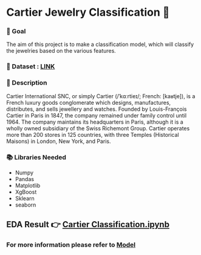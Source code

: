 #  **Cartier Jewelry Classification** 💎

### 🎯 Goal
The aim of this project is to make a classification model, which will classify the jewelries based on the various features.


### 🧵 Dataset :  [LINK](https://github.com/Archi20876/machine-learning-repos/blob/main/Classification%20Models/Cartier%20Jewelry%20Classification/Dataset/cartier_catalog.csv)

### 🧾 Description
Cartier International SNC, or simply Cartier (/ˈkɑːrtieɪ/; French: [kaʁtje]), is a French luxury goods conglomerate which designs, manufactures, distributes, and sells jewellery and watches. Founded by Louis-François Cartier in Paris in 1847, the company remained under family control until 1964. The company maintains its headquarters in Paris, although it is a wholly owned subsidiary of the Swiss Richemont Group. Cartier operates more than 200 stores in 125 countries, with three Temples (Historical Maisons) in London, New York, and Paris.

### 📚 Libraries Needed
- Numpy
- Pandas
- Matplotlib
- XgBoost
- Sklearn
- seaborn


## EDA Result 👉 [  Cartier Classification.ipynb](https://github.com/Archi20876/machine-learning-repos/blob/main/Classification%20Models/Cartier%20Jewelry%20Classification/Model/cartier_jewelry_classification.ipynb)
### For more information please refer to [Model](https://github.com/Archi20876/machine-learning-repos/tree/main/Classification%20Models/Cartier%20Jewelry%20Classification/Model)
